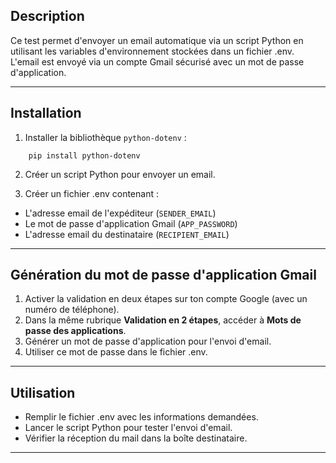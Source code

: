 ## Description
Ce test permet d'envoyer un email automatique via un script Python en utilisant les variables d'environnement stockées dans un fichier .env.  
L'email est envoyé via un compte Gmail sécurisé avec un mot de passe d'application.

---

## Installation

1. Installer la bibliothèque `python-dotenv` :

```
    pip install python-dotenv
```

2. Créer un script Python pour envoyer un email.

3. Créer un fichier .env contenant :  
- L'adresse email de l'expéditeur (`SENDER_EMAIL`)  
- Le mot de passe d'application Gmail (`APP_PASSWORD`)  
- L'adresse email du destinataire (`RECIPIENT_EMAIL`)

---

## Génération du mot de passe d'application Gmail

1. Activer la validation en deux étapes sur ton compte Google (avec un numéro de téléphone).  
2. Dans la même rubrique **Validation en 2 étapes**, accéder à **Mots de passe des applications**.  
3. Générer un mot de passe d'application pour l'envoi d'email.
4. Utiliser ce mot de passe dans le fichier .env.

---

## Utilisation

- Remplir le fichier .env avec les informations demandées.  
- Lancer le script Python pour tester l'envoi d'email.
- Vérifier la réception du mail dans la boîte destinataire.

---